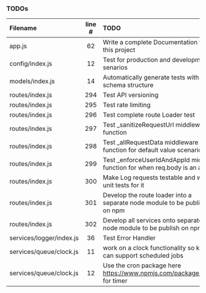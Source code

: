 ### TODOs
| Filename | line # | TODO
|:------|:------:|:------
| app.js | 62 | Write a complete Documentation for this project
| config/index.js | 12 | Test for production and development senarios
| models/index.js | 14 | Automatically generate tests with the schema structure
| routes/index.js | 294 | Test API versioning
| routes/index.js | 295 | Test rate limiting
| routes/index.js | 296 | Test complete route Loader test
| routes/index.js | 297 | Test _sanitizeRequestUrl middleware function
| routes/index.js | 298 | Test _allRequestData middleware function for default value scenario
| routes/index.js | 299 | Test _enforceUserIdAndAppId middle function for when req.body is an array
| routes/index.js | 300 | Make Log requests testable and write unit tests for it
| routes/index.js | 301 | Develop the route loader into a separate node module to be publish on npm
| routes/index.js | 302 | Develop all services onto separate node module to be publish on npm
| services/logger/index.js | 36 | Test Error Handler
| services/queue/clock.js | 11 | work on a clock functionality so kue can support scheduled jobs
| services/queue/clock.js | 12 | Use the cron package here https://www.npmjs.com/package/cron for timer